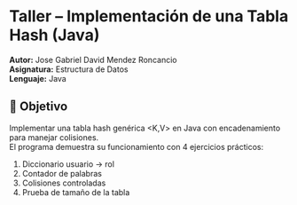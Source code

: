 # Taller – Implementación de una Tabla Hash (Java)

**Autor:** Jose Gabriel David Mendez Roncancio   
**Asignatura:** Estructura de Datos  
**Lenguaje:** Java

## 🎯 Objetivo
Implementar una tabla hash genérica <K,V> en Java con encadenamiento para manejar colisiones.  
El programa demuestra su funcionamiento con 4 ejercicios prácticos:

1. Diccionario usuario → rol
2. Contador de palabras
3. Colisiones controladas
4. Prueba de tamaño de la tabla